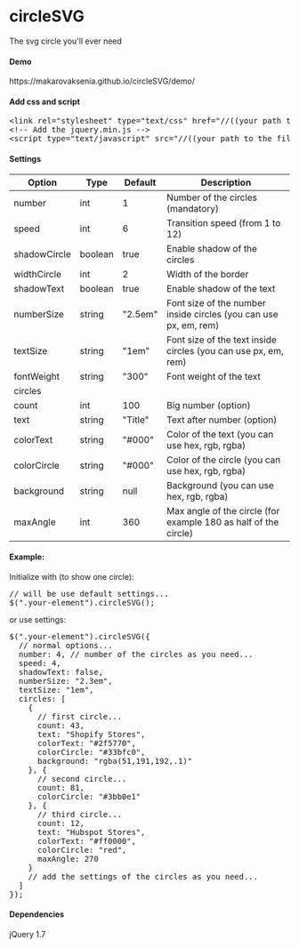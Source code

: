 <h1>circleSVG</h1>
<p>The svg circle you'll ever need</p>

<h4>Demo</h4>
https://makarovaksenia.github.io/circleSVG/demo/

<h4>Add css and script</h4>
<div class="highlight highlight-text-html-basic"><pre>&lt;<span class="pl-ent">link</span> <span class="pl-e">rel</span>=<span class="pl-s"><span class="pl-pds">"</span>stylesheet<span class="pl-pds">"</span></span> <span class="pl-e">type</span>=<span class="pl-s"><span class="pl-pds">"</span>text/css<span class="pl-pds">"</span></span> <span class="pl-e">href</span>=<span class="pl-s"><span class="pl-pds">"</span>//((your path to the file))/circleSVG.css<span class="pl-pds">"</span></span>/&gt;
<span class="pl-c">&lt;!-- Add the jquery.min.js --&gt;</span>
&lt;<span class="pl-ent">script</span> <span class="pl-e">type</span>=<span class="pl-s"><span class="pl-pds">"</span>text/javascript<span class="pl-pds">"</span></span> <span class="pl-e">src</span>=<span class="pl-s"><span class="pl-pds">"</span>//((your path to the file))/circleSVG.js<span class="pl-pds">"</span></span>&gt;&lt;<span class="pl-ent">/script</span>&gt;</pre></div>

<h4>Settings</h4>
<table><thead>
<tr>
<th>Option</th>
<th>Type</th>
<th>Default</th>
<th>Description</th>
</tr>
</thead><tbody>
<tr>
<td>number</td>
<td>int</td>
<td>1</td>
<td>Number of the circles (mandatory)</td>
</tr>
<tr>
<td>speed</td>
<td>int</td>
<td>6</td>
<td>Transition speed (from 1 to 12)</td>
</tr>
<tr>
<td>shadowCircle</td>
<td>boolean</td>
<td>true</td>
<td>Enable shadow of the circles</td>
</tr>
<tr>
<td>widthCircle</td>
<td>int</td>
<td>2</td>
<td>Width of the border</td>
</tr>
<tr>
<td>shadowText</td>
<td>boolean</td>
<td>true</td>
<td>Enable shadow of the text</td>
</tr>
<tr>
<td>numberSize</td>
<td>string</td>
<td>"2.5em"</td>
<td>Font size of the number inside circles (you can use px, em, rem)</td>
</tr>
<tr>
<td>textSize</td>
<td>string</td>
<td>"1em"</td>
<td>Font size of the text inside circles (you can use px, em, rem)</td>
</tr>
<tr>
<tr>
<td>fontWeight</td>
<td>string</td>
<td>"300"</td>
<td>Font weight of the text</td>
</tr>
<tr>
<tr>
<td colspan="100%">circles</td>
</tr>
<tr>
<td>count</td>
<td>int</td>
<td>100</td>
<td>Big number (option)</td>
</tr>
<tr>
<td>text</td>
<td>string</td>
<td>"Title"</td>
<td>Text after number (option)</td>
</tr>
<tr>
<td>colorText</td>
<td>string</td>
<td>"#000"</td>
<td>Color of the text (you can use hex, rgb, rgba)</td>
</tr>
<tr>
<td>colorCircle</td>
<td>string</td>
<td>"#000"</td>
<td>Color of the circle (you can use hex, rgb, rgba)</td>
</tr>
<tr>
<td>background</td>
<td>string</td>
<td>null</td>
<td>Background (you can use hex, rgb, rgba)</td>
</tr>
<tr>
<td>maxAngle</td>
<td>int</td>
<td>360</td>
<td>Max angle of the circle (for example 180 as half of the circle)</td>
</tr>
</tbody></table>

<h4>Example:</h4>
<p>Initialize with (to show one circle):</p>
<div class="highlight highlight-source-js"><pre>
<span class="pl-c">// will be use default settings...</span>
<span class="pl-en">$</span>(<span class="pl-s"><span class="pl-pds">"</span>.your-element<span class="pl-pds">"</span></span>).<span class="pl-en">circleSVG</span>();</pre></div>
<p>or use settings:</p>
<div class="highlight highlight-source-js"><pre>
<span class="pl-en">$</span>(<span class="pl-s"><span class="pl-pds">"</span>.your-element<span class="pl-pds">"</span></span>).<span class="pl-en">circleSVG</span>({
  <span class="pl-c">// normal options...</span>
  number<span class="pl-k">:</span> <span class="pl-c1">4</span>,<span class="pl-c"> // number of the circles as you need...</span>
  speed<span class="pl-k">:</span> <span class="pl-c1">4</span>,
  shadowText<span class="pl-k">:</span> <span class="pl-c1">false</span>,
  numberSize<span class="pl-k">:</span> <span class="pl-c1">"2.3em"</span>,
  textSize<span class="pl-k">:</span> <span class="pl-c1">"1em"</span>,
  circles<span class="pl-k">:</span> [
    {
      <span class="pl-c">// first circle...</span>
      count<span class="pl-k">:</span> <span class="pl-c1">43</span>,
      text<span class="pl-k">:</span> <span class="pl-c1">"Shopify Stores"</span>,
      colorText<span class="pl-k">:</span> <span class="pl-c1">"#2f5770"</span>,
      colorCircle<span class="pl-k">:</span> <span class="pl-c1">"#33bfc0"</span>,
      background<span class="pl-k">:</span> <span class="pl-c1">"rgba(51,191,192,.1)"</span>
    }, {
      <span class="pl-c">// second circle...</span>
      count<span class="pl-k">:</span> <span class="pl-c1">81</span>,
      colorCircle<span class="pl-k">:</span> <span class="pl-c1">"#3bb0e1"</span>
    }, {
      <span class="pl-c">// third circle...</span>
      count<span class="pl-k">:</span> <span class="pl-c1">12</span>,
      text<span class="pl-k">:</span> <span class="pl-c1">"Hubspot Stores"</span>,
      colorText<span class="pl-k">:</span> <span class="pl-c1">"#ff0000"</span>,
      colorCircle<span class="pl-k">:</span> <span class="pl-c1">"red"</span>,
      maxAngle<span class="pl-k">:</span> <span class="pl-c1">270</span>
    }
    <span class="pl-c">// add the settings of the circles as you need...</span>
  ]
});</pre></div>

<h4>Dependencies</h4>
<p>jQuery 1.7</p>
